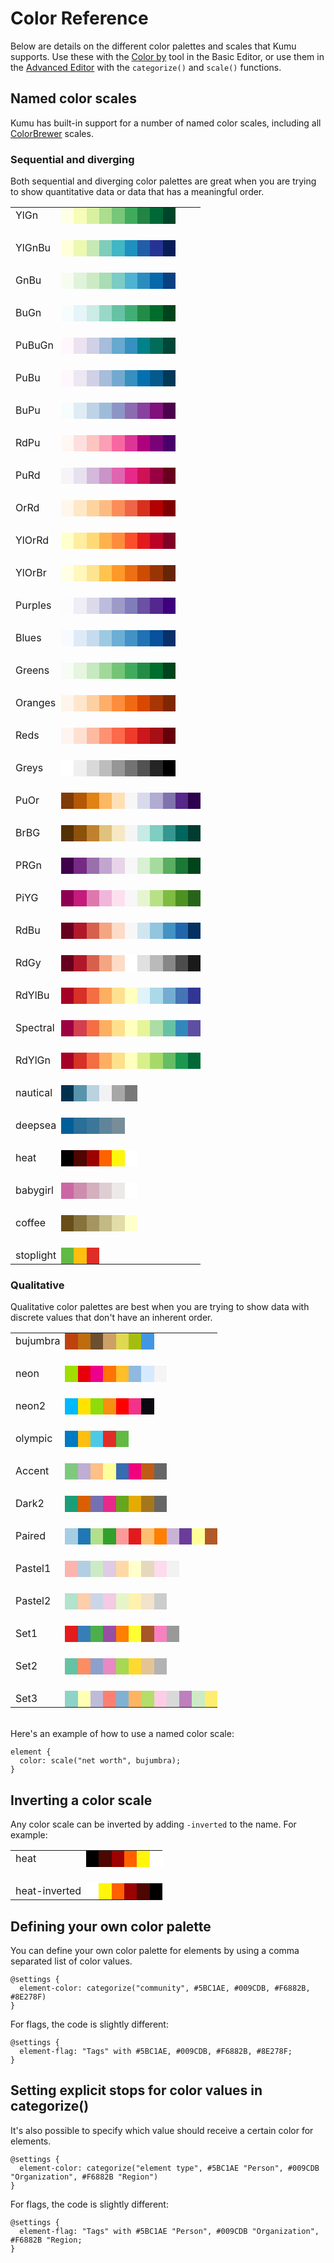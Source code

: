 # Color Reference

Below are details on the different color palettes and scales that Kumu supports. Use these with the [Color by](/guides/decorate.md#color-by) tool in the Basic Editor, or use them in the [Advanced Editor](/guides/decorate.md#decorate-in-the-advanced-editor) with the `categorize()` and `scale()` functions.

## Named color scales
Kumu has built-in support for a number of named color scales, including all [ColorBrewer](http://bl.ocks.org/mbostock/5577023) scales.

### Sequential and diverging
Both sequential and diverging color palettes are great when you are trying to show quantitative data or data that has a meaningful order.

<div class="color-scale">
<table class="table">
  <tbody>
  <tr>
  <td>YlGn</td><td style="background: rgb(255, 255, 229);">&nbsp;</td>
  <td style="background: rgb(247, 252, 185);">&nbsp;</td>
  <td style="background: rgb(217, 240, 163);">&nbsp;</td>
  <td style="background: rgb(173, 221, 142);">&nbsp;</td>
  <td style="background: rgb(120, 198, 121);">&nbsp;</td>
  <td style="background: rgb(65, 171, 93);">&nbsp;</td>
  <td style="background: rgb(35, 132, 67);">&nbsp;</td>
  <td style="background: rgb(0, 104, 55);">&nbsp;</td>
  <td style="background: rgb(0, 69, 41);">&nbsp;</td>
  </tr>
      <tr class="spacer"><td>&nbsp;</td></tr>
  <tr>
  <td>YlGnBu</td><td style="background: rgb(255, 255, 217);">&nbsp;</td>
  <td style="background: rgb(237, 248, 177);">&nbsp;</td>
  <td style="background: rgb(199, 233, 180);">&nbsp;</td>
  <td style="background: rgb(127, 205, 187);">&nbsp;</td>
  <td style="background: rgb(65, 182, 196);">&nbsp;</td>
  <td style="background: rgb(29, 145, 192);">&nbsp;</td>
  <td style="background: rgb(34, 94, 168);">&nbsp;</td>
  <td style="background: rgb(37, 52, 148);">&nbsp;</td>
  <td style="background: rgb(8, 29, 88);">&nbsp;</td>
  </tr>
      <tr class="spacer"><td>&nbsp;</td></tr>
  <tr>
  <td>GnBu</td><td style="background: rgb(247, 252, 240);">&nbsp;</td>
  <td style="background: rgb(224, 243, 219);">&nbsp;</td>
  <td style="background: rgb(204, 235, 197);">&nbsp;</td>
  <td style="background: rgb(168, 221, 181);">&nbsp;</td>
  <td style="background: rgb(123, 204, 196);">&nbsp;</td>
  <td style="background: rgb(78, 179, 211);">&nbsp;</td>
  <td style="background: rgb(43, 140, 190);">&nbsp;</td>
  <td style="background: rgb(8, 104, 172);">&nbsp;</td>
  <td style="background: rgb(8, 64, 129);">&nbsp;</td>
  </tr>
      <tr class="spacer"><td>&nbsp;</td></tr>
  <tr>
  <td>BuGn</td><td style="background: rgb(247, 252, 253);">&nbsp;</td>
  <td style="background: rgb(229, 245, 249);">&nbsp;</td>
  <td style="background: rgb(204, 236, 230);">&nbsp;</td>
  <td style="background: rgb(153, 216, 201);">&nbsp;</td>
  <td style="background: rgb(102, 194, 164);">&nbsp;</td>
  <td style="background: rgb(65, 174, 118);">&nbsp;</td>
  <td style="background: rgb(35, 139, 69);">&nbsp;</td>
  <td style="background: rgb(0, 109, 44);">&nbsp;</td>
  <td style="background: rgb(0, 68, 27);">&nbsp;</td>
  </tr>
      <tr class="spacer"><td>&nbsp;</td></tr>
  <tr>
  <td>PuBuGn</td><td style="background: rgb(255, 247, 251);">&nbsp;</td>
  <td style="background: rgb(236, 226, 240);">&nbsp;</td>
  <td style="background: rgb(208, 209, 230);">&nbsp;</td>
  <td style="background: rgb(166, 189, 219);">&nbsp;</td>
  <td style="background: rgb(103, 169, 207);">&nbsp;</td>
  <td style="background: rgb(54, 144, 192);">&nbsp;</td>
  <td style="background: rgb(2, 129, 138);">&nbsp;</td>
  <td style="background: rgb(1, 108, 89);">&nbsp;</td>
  <td style="background: rgb(1, 70, 54);">&nbsp;</td>
  </tr>
      <tr class="spacer"><td>&nbsp;</td></tr>
  <tr>
  <td>PuBu</td><td style="background: rgb(255, 247, 251);">&nbsp;</td>
  <td style="background: rgb(236, 231, 242);">&nbsp;</td>
  <td style="background: rgb(208, 209, 230);">&nbsp;</td>
  <td style="background: rgb(166, 189, 219);">&nbsp;</td>
  <td style="background: rgb(116, 169, 207);">&nbsp;</td>
  <td style="background: rgb(54, 144, 192);">&nbsp;</td>
  <td style="background: rgb(5, 112, 176);">&nbsp;</td>
  <td style="background: rgb(4, 90, 141);">&nbsp;</td>
  <td style="background: rgb(2, 56, 88);">&nbsp;</td>
  </tr>
      <tr class="spacer"><td>&nbsp;</td></tr>
  <tr>
  <td>BuPu</td><td style="background: rgb(247, 252, 253);">&nbsp;</td>
  <td style="background: rgb(224, 236, 244);">&nbsp;</td>
  <td style="background: rgb(191, 211, 230);">&nbsp;</td>
  <td style="background: rgb(158, 188, 218);">&nbsp;</td>
  <td style="background: rgb(140, 150, 198);">&nbsp;</td>
  <td style="background: rgb(140, 107, 177);">&nbsp;</td>
  <td style="background: rgb(136, 65, 157);">&nbsp;</td>
  <td style="background: rgb(129, 15, 124);">&nbsp;</td>
  <td style="background: rgb(77, 0, 75);">&nbsp;</td>
  </tr>
      <tr class="spacer"><td>&nbsp;</td></tr>
  <tr>
  <td>RdPu</td><td style="background: rgb(255, 247, 243);">&nbsp;</td>
  <td style="background: rgb(253, 224, 221);">&nbsp;</td>
  <td style="background: rgb(252, 197, 192);">&nbsp;</td>
  <td style="background: rgb(250, 159, 181);">&nbsp;</td>
  <td style="background: rgb(247, 104, 161);">&nbsp;</td>
  <td style="background: rgb(221, 52, 151);">&nbsp;</td>
  <td style="background: rgb(174, 1, 126);">&nbsp;</td>
  <td style="background: rgb(122, 1, 119);">&nbsp;</td>
  <td style="background: rgb(73, 0, 106);">&nbsp;</td>
  </tr>
      <tr class="spacer"><td>&nbsp;</td></tr>
  <tr>
  <td>PuRd</td><td style="background: rgb(247, 244, 249);">&nbsp;</td>
  <td style="background: rgb(231, 225, 239);">&nbsp;</td>
  <td style="background: rgb(212, 185, 218);">&nbsp;</td>
  <td style="background: rgb(201, 148, 199);">&nbsp;</td>
  <td style="background: rgb(223, 101, 176);">&nbsp;</td>
  <td style="background: rgb(231, 41, 138);">&nbsp;</td>
  <td style="background: rgb(206, 18, 86);">&nbsp;</td>
  <td style="background: rgb(152, 0, 67);">&nbsp;</td>
  <td style="background: rgb(103, 0, 31);">&nbsp;</td>
  </tr>
      <tr class="spacer"><td>&nbsp;</td></tr>
  <tr>
  <td>OrRd</td><td style="background: rgb(255, 247, 236);">&nbsp;</td>
  <td style="background: rgb(254, 232, 200);">&nbsp;</td>
  <td style="background: rgb(253, 212, 158);">&nbsp;</td>
  <td style="background: rgb(253, 187, 132);">&nbsp;</td>
  <td style="background: rgb(252, 141, 89);">&nbsp;</td>
  <td style="background: rgb(239, 101, 72);">&nbsp;</td>
  <td style="background: rgb(215, 48, 31);">&nbsp;</td>
  <td style="background: rgb(179, 0, 0);">&nbsp;</td>
  <td style="background: rgb(127, 0, 0);">&nbsp;</td>
  </tr>
      <tr class="spacer"><td>&nbsp;</td></tr>
  <tr>
  <td>YlOrRd</td><td style="background: rgb(255, 255, 204);">&nbsp;</td>
  <td style="background: rgb(255, 237, 160);">&nbsp;</td>
  <td style="background: rgb(254, 217, 118);">&nbsp;</td>
  <td style="background: rgb(254, 178, 76);">&nbsp;</td>
  <td style="background: rgb(253, 141, 60);">&nbsp;</td>
  <td style="background: rgb(252, 78, 42);">&nbsp;</td>
  <td style="background: rgb(227, 26, 28);">&nbsp;</td>
  <td style="background: rgb(189, 0, 38);">&nbsp;</td>
  <td style="background: rgb(128, 0, 38);">&nbsp;</td>
  </tr>
      <tr class="spacer"><td>&nbsp;</td></tr>
  <tr>
  <td>YlOrBr</td><td style="background: rgb(255, 255, 229);">&nbsp;</td>
  <td style="background: rgb(255, 247, 188);">&nbsp;</td>
  <td style="background: rgb(254, 227, 145);">&nbsp;</td>
  <td style="background: rgb(254, 196, 79);">&nbsp;</td>
  <td style="background: rgb(254, 153, 41);">&nbsp;</td>
  <td style="background: rgb(236, 112, 20);">&nbsp;</td>
  <td style="background: rgb(204, 76, 2);">&nbsp;</td>
  <td style="background: rgb(153, 52, 4);">&nbsp;</td>
  <td style="background: rgb(102, 37, 6);">&nbsp;</td>
  </tr>
      <tr class="spacer"><td>&nbsp;</td></tr>
  <tr>
  <td>Purples</td><td style="background: rgb(252, 251, 253);">&nbsp;</td>
  <td style="background: rgb(239, 237, 245);">&nbsp;</td>
  <td style="background: rgb(218, 218, 235);">&nbsp;</td>
  <td style="background: rgb(188, 189, 220);">&nbsp;</td>
  <td style="background: rgb(158, 154, 200);">&nbsp;</td>
  <td style="background: rgb(128, 125, 186);">&nbsp;</td>
  <td style="background: rgb(106, 81, 163);">&nbsp;</td>
  <td style="background: rgb(84, 39, 143);">&nbsp;</td>
  <td style="background: rgb(63, 0, 125);">&nbsp;</td>
  </tr>
      <tr class="spacer"><td>&nbsp;</td></tr>
  <tr>
  <td>Blues</td><td style="background: rgb(247, 251, 255);">&nbsp;</td>
  <td style="background: rgb(222, 235, 247);">&nbsp;</td>
  <td style="background: rgb(198, 219, 239);">&nbsp;</td>
  <td style="background: rgb(158, 202, 225);">&nbsp;</td>
  <td style="background: rgb(107, 174, 214);">&nbsp;</td>
  <td style="background: rgb(66, 146, 198);">&nbsp;</td>
  <td style="background: rgb(33, 113, 181);">&nbsp;</td>
  <td style="background: rgb(8, 81, 156);">&nbsp;</td>
  <td style="background: rgb(8, 48, 107);">&nbsp;</td>
  </tr>
      <tr class="spacer"><td>&nbsp;</td></tr>
  <tr>
  <td>Greens</td><td style="background: rgb(247, 252, 245);">&nbsp;</td>
  <td style="background: rgb(229, 245, 224);">&nbsp;</td>
  <td style="background: rgb(199, 233, 192);">&nbsp;</td>
  <td style="background: rgb(161, 217, 155);">&nbsp;</td>
  <td style="background: rgb(116, 196, 118);">&nbsp;</td>
  <td style="background: rgb(65, 171, 93);">&nbsp;</td>
  <td style="background: rgb(35, 139, 69);">&nbsp;</td>
  <td style="background: rgb(0, 109, 44);">&nbsp;</td>
  <td style="background: rgb(0, 68, 27);">&nbsp;</td>
  </tr>
      <tr class="spacer"><td>&nbsp;</td></tr>
  <tr>
  <td>Oranges</td><td style="background: rgb(255, 245, 235);">&nbsp;</td>
  <td style="background: rgb(254, 230, 206);">&nbsp;</td>
  <td style="background: rgb(253, 208, 162);">&nbsp;</td>
  <td style="background: rgb(253, 174, 107);">&nbsp;</td>
  <td style="background: rgb(253, 141, 60);">&nbsp;</td>
  <td style="background: rgb(241, 105, 19);">&nbsp;</td>
  <td style="background: rgb(217, 72, 1);">&nbsp;</td>
  <td style="background: rgb(166, 54, 3);">&nbsp;</td>
  <td style="background: rgb(127, 39, 4);">&nbsp;</td>
  </tr>
      <tr class="spacer"><td>&nbsp;</td></tr>
  <tr>
  <td>Reds</td><td style="background: rgb(255, 245, 240);">&nbsp;</td>
  <td style="background: rgb(254, 224, 210);">&nbsp;</td>
  <td style="background: rgb(252, 187, 161);">&nbsp;</td>
  <td style="background: rgb(252, 146, 114);">&nbsp;</td>
  <td style="background: rgb(251, 106, 74);">&nbsp;</td>
  <td style="background: rgb(239, 59, 44);">&nbsp;</td>
  <td style="background: rgb(203, 24, 29);">&nbsp;</td>
  <td style="background: rgb(165, 15, 21);">&nbsp;</td>
  <td style="background: rgb(103, 0, 13);">&nbsp;</td>
  </tr>
      <tr class="spacer"><td>&nbsp;</td></tr>
  <tr>
  <td>Greys</td><td style="background: rgb(255, 255, 255);">&nbsp;</td>
  <td style="background: rgb(240, 240, 240);">&nbsp;</td>
  <td style="background: rgb(217, 217, 217);">&nbsp;</td>
  <td style="background: rgb(189, 189, 189);">&nbsp;</td>
  <td style="background: rgb(150, 150, 150);">&nbsp;</td>
  <td style="background: rgb(115, 115, 115);">&nbsp;</td>
  <td style="background: rgb(82, 82, 82);">&nbsp;</td>
  <td style="background: rgb(37, 37, 37);">&nbsp;</td>
  <td style="background: rgb(0, 0, 0);">&nbsp;</td>
  </tr>
  <tr class="spacer"><td>&nbsp;</td></tr>
  <tr>
  <td>PuOr</td><td style="background: rgb(127, 59, 8);">&nbsp;</td>
  <td style="background: rgb(179, 88, 6);">&nbsp;</td>
  <td style="background: rgb(224, 130, 20);">&nbsp;</td>
  <td style="background: rgb(253, 184, 99);">&nbsp;</td>
  <td style="background: rgb(254, 224, 182);">&nbsp;</td>
  <td style="background: rgb(247, 247, 247);">&nbsp;</td>
  <td style="background: rgb(216, 218, 235);">&nbsp;</td>
  <td style="background: rgb(178, 171, 210);">&nbsp;</td>
  <td style="background: rgb(128, 115, 172);">&nbsp;</td>
  <td style="background: rgb(84, 39, 136);">&nbsp;</td>
  <td style="background: rgb(45, 0, 75);">&nbsp;</td>
  </tr>
  <tr class="spacer"><td>&nbsp;</td></tr>
  <tr>
  <td>BrBG</td><td style="background: rgb(84, 48, 5);">&nbsp;</td>
  <td style="background: rgb(140, 81, 10);">&nbsp;</td>
  <td style="background: rgb(191, 129, 45);">&nbsp;</td>
  <td style="background: rgb(223, 194, 125);">&nbsp;</td>
  <td style="background: rgb(246, 232, 195);">&nbsp;</td>
  <td style="background: rgb(245, 245, 245);">&nbsp;</td>
  <td style="background: rgb(199, 234, 229);">&nbsp;</td>
  <td style="background: rgb(128, 205, 193);">&nbsp;</td>
  <td style="background: rgb(53, 151, 143);">&nbsp;</td>
  <td style="background: rgb(1, 102, 94);">&nbsp;</td>
  <td style="background: rgb(0, 60, 48);">&nbsp;</td>
  </tr>
  <tr class="spacer"><td>&nbsp;</td></tr>
  <tr>
  <td>PRGn</td><td style="background: rgb(64, 0, 75);">&nbsp;</td>
  <td style="background: rgb(118, 42, 131);">&nbsp;</td>
  <td style="background: rgb(153, 112, 171);">&nbsp;</td>
  <td style="background: rgb(194, 165, 207);">&nbsp;</td>
  <td style="background: rgb(231, 212, 232);">&nbsp;</td>
  <td style="background: rgb(247, 247, 247);">&nbsp;</td>
  <td style="background: rgb(217, 240, 211);">&nbsp;</td>
  <td style="background: rgb(166, 219, 160);">&nbsp;</td>
  <td style="background: rgb(90, 174, 97);">&nbsp;</td>
  <td style="background: rgb(27, 120, 55);">&nbsp;</td>
  <td style="background: rgb(0, 68, 27);">&nbsp;</td>
  </tr>
  <tr class="spacer"><td>&nbsp;</td></tr>
  <tr>
  <td>PiYG</td><td style="background: rgb(142, 1, 82);">&nbsp;</td>
  <td style="background: rgb(197, 27, 125);">&nbsp;</td>
  <td style="background: rgb(222, 119, 174);">&nbsp;</td>
  <td style="background: rgb(241, 182, 218);">&nbsp;</td>
  <td style="background: rgb(253, 224, 239);">&nbsp;</td>
  <td style="background: rgb(247, 247, 247);">&nbsp;</td>
  <td style="background: rgb(230, 245, 208);">&nbsp;</td>
  <td style="background: rgb(184, 225, 134);">&nbsp;</td>
  <td style="background: rgb(127, 188, 65);">&nbsp;</td>
  <td style="background: rgb(77, 146, 33);">&nbsp;</td>
  <td style="background: rgb(39, 100, 25);">&nbsp;</td>
  </tr>
  <tr class="spacer"><td>&nbsp;</td></tr>
  <tr>
  <td>RdBu</td><td style="background: rgb(103, 0, 31);">&nbsp;</td>
  <td style="background: rgb(178, 24, 43);">&nbsp;</td>
  <td style="background: rgb(214, 96, 77);">&nbsp;</td>
  <td style="background: rgb(244, 165, 130);">&nbsp;</td>
  <td style="background: rgb(253, 219, 199);">&nbsp;</td>
  <td style="background: rgb(247, 247, 247);">&nbsp;</td>
  <td style="background: rgb(209, 229, 240);">&nbsp;</td>
  <td style="background: rgb(146, 197, 222);">&nbsp;</td>
  <td style="background: rgb(67, 147, 195);">&nbsp;</td>
  <td style="background: rgb(33, 102, 172);">&nbsp;</td>
  <td style="background: rgb(5, 48, 97);">&nbsp;</td>
  </tr>
  <tr class="spacer"><td>&nbsp;</td></tr>
  <tr>
  <td>RdGy</td><td style="background: rgb(103, 0, 31);">&nbsp;</td>
  <td style="background: rgb(178, 24, 43);">&nbsp;</td>
  <td style="background: rgb(214, 96, 77);">&nbsp;</td>
  <td style="background: rgb(244, 165, 130);">&nbsp;</td>
  <td style="background: rgb(253, 219, 199);">&nbsp;</td>
  <td style="background: rgb(255, 255, 255);">&nbsp;</td>
  <td style="background: rgb(224, 224, 224);">&nbsp;</td>
  <td style="background: rgb(186, 186, 186);">&nbsp;</td>
  <td style="background: rgb(135, 135, 135);">&nbsp;</td>
  <td style="background: rgb(77, 77, 77);">&nbsp;</td>
  <td style="background: rgb(26, 26, 26);">&nbsp;</td>
  </tr>
  <tr class="spacer"><td>&nbsp;</td></tr>
  <tr>
  <td>RdYlBu</td><td style="background: rgb(165, 0, 38);">&nbsp;</td>
  <td style="background: rgb(215, 48, 39);">&nbsp;</td>
  <td style="background: rgb(244, 109, 67);">&nbsp;</td>
  <td style="background: rgb(253, 174, 97);">&nbsp;</td>
  <td style="background: rgb(254, 224, 144);">&nbsp;</td>
  <td style="background: rgb(255, 255, 191);">&nbsp;</td>
  <td style="background: rgb(224, 243, 248);">&nbsp;</td>
  <td style="background: rgb(171, 217, 233);">&nbsp;</td>
  <td style="background: rgb(116, 173, 209);">&nbsp;</td>
  <td style="background: rgb(69, 117, 180);">&nbsp;</td>
  <td style="background: rgb(49, 54, 149);">&nbsp;</td>
  </tr>
  <tr class="spacer"><td>&nbsp;</td></tr>
  <tr>
  <td>Spectral</td><td style="background: rgb(158, 1, 66);">&nbsp;</td>
  <td style="background: rgb(213, 62, 79);">&nbsp;</td>
  <td style="background: rgb(244, 109, 67);">&nbsp;</td>
  <td style="background: rgb(253, 174, 97);">&nbsp;</td>
  <td style="background: rgb(254, 224, 139);">&nbsp;</td>
  <td style="background: rgb(255, 255, 191);">&nbsp;</td>
  <td style="background: rgb(230, 245, 152);">&nbsp;</td>
  <td style="background: rgb(171, 221, 164);">&nbsp;</td>
  <td style="background: rgb(102, 194, 165);">&nbsp;</td>
  <td style="background: rgb(50, 136, 189);">&nbsp;</td>
  <td style="background: rgb(94, 79, 162);">&nbsp;</td>
  </tr>
  <tr class="spacer"><td>&nbsp;</td></tr>
  <tr>
  <td>RdYlGn</td><td style="background: rgb(165, 0, 38);">&nbsp;</td>
  <td style="background: rgb(215, 48, 39);">&nbsp;</td>
  <td style="background: rgb(244, 109, 67);">&nbsp;</td>
  <td style="background: rgb(253, 174, 97);">&nbsp;</td>
  <td style="background: rgb(254, 224, 139);">&nbsp;</td>
  <td style="background: rgb(255, 255, 191);">&nbsp;</td>
  <td style="background: rgb(217, 239, 139);">&nbsp;</td>
  <td style="background: rgb(166, 217, 106);">&nbsp;</td>
  <td style="background: rgb(102, 189, 99);">&nbsp;</td>
  <td style="background: rgb(26, 152, 80);">&nbsp;</td>
  <td style="background: rgb(0, 104, 55);">&nbsp;</td>
  </tr>
  <tr class="spacer"><td>&nbsp;</td></tr>
    <tr>
      <td>nautical</td>
      <td style="background: #003250;">&nbsp;</td>
      <td style="background: #5893ac;">&nbsp;</td>
      <td style="background: #bbd2e0;">&nbsp;</td>
      <td style="background: #f2f2f5;">&nbsp;</td>
      <td style="background: #a7a7a7;">&nbsp;</td>
      <td style="background: #787878;">&nbsp;</td>
    </tr>
    <tr class="spacer"><td>&nbsp;</td></tr>
    <tr>
      <td>deepsea</td>
      <td style="background: #005F98;">&nbsp;</td>
      <td style="background: #296F98;">&nbsp;</td>
      <td style="background: #3C779A;">&nbsp;</td>
      <td style="background: #60849A;">&nbsp;</td>
      <td style="background: #788D9A;">&nbsp;</td>
    </tr>
    <tr class="spacer"><td>&nbsp;</td></tr>
    <tr>
      <td>heat</td>
      <td style="background: #000000;">&nbsp;</td>
      <td style="background: #4D0600;">&nbsp;</td>
      <td style="background: #9C0200;">&nbsp;</td>
      <td style="background: #FF6100;">&nbsp;</td>
      <td style="background: #FFF60B;">&nbsp;</td>
      <td style="background: #FFFFFF;">&nbsp;</td>
    </tr>
    <tr class="spacer"><td>&nbsp;</td></tr>
    <tr>
      <td>babygirl</td>
      <td style="background: #CC66A4;">&nbsp;</td>
      <td style="background: #CE8DAD;">&nbsp;</td>
      <td style="background: #D4AFBD;">&nbsp;</td>
      <td style="background: #DECED2;">&nbsp;</td>
      <td style="background: #EDE9E9;">&nbsp;</td>
      <td style="background: #FFFFFF;">&nbsp;</td>
    </tr>
    <tr class="spacer"><td>&nbsp;</td></tr>
    <tr>
      <td>coffee</td>
      <td style="background: #684F19;">&nbsp;</td>
      <td style="background: #86723D;">&nbsp;</td>
      <td style="background: #A49561;">&nbsp;</td>
      <td style="background: #C3B984;">&nbsp;</td>
      <td style="background: #E1DCA8;">&nbsp;</td>
      <td style="background: #FFFFCC;">&nbsp;</td>
    </tr>
    <tr class="spacer"><td>&nbsp;</td></tr>
    <tr>
      <td>stoplight</td>
      <td style="background: #62B944;">&nbsp;</td>
      <td style="background: #FDBE0F;">&nbsp;</td>
      <td style="background: #E02D28;">&nbsp;</td>
    </tr>
  </tbody>
</table>      
</div>

### Qualitative

Qualitative color palettes are best when you are trying to show data with discrete values that don't have an inherent order.

<div class="color-scale">
<table class="table">
  <tbody>
    <tr>
      <td>bujumbra</td>
      <td style="background: #BE420E;">&nbsp;</td>
      <td style="background: #BE6D0E;">&nbsp;</td>
      <td style="background: #6B4F2E;">&nbsp;</td>
      <td style="background: #CCA066;">&nbsp;</td>
      <td style="background: #E0D752;">&nbsp;</td>
      <td style="background: #A5BE0E;">&nbsp;</td>
      <td style="background: #4197E3;">&nbsp;</td>
    </tr>
    <tr class="spacer"><td>&nbsp;</td></tr>
    <tr>
      <td>neon</td>
      <td style="background: #9FDE00;">&nbsp;</td>
      <td style="background: #E7000C;">&nbsp;</td>
      <td style="background: #EC008C;">&nbsp;</td>
      <td style="background: #FF7404;">&nbsp;</td>
      <td style="background: #FFBE2A;">&nbsp;</td>
      <td style="background: #8FB9E1;">&nbsp;</td>
      <td style="background: #D5EAFF;">&nbsp;</td>
      <td style="background: #F6F4F4;">&nbsp;</td>
    </tr>
    <tr class="spacer"><td>&nbsp;</td></tr>
    <tr>
      <td>neon2</td>
      <td style="background: #00B9FC;">&nbsp;</td>
      <td style="background: #FEE300;">&nbsp;</td>
      <td style="background: #8EDC0C;">&nbsp;</td>
      <td style="background: #F69010;">&nbsp;</td>
      <td style="background: #FD0100;">&nbsp;</td>
      <td style="background: #F33389;">&nbsp;</td>
      <td style="background: #0B080F;">&nbsp;</td>
    </tr>
    <tr class="spacer"><td>&nbsp;</td></tr>
    <tr>
      <td>olympic</td>
      <td style="background: #007AC3;">&nbsp;</td>
      <td style="background: #FDBE0F;">&nbsp;</td>
      <td style="background: #4CC9E9;">&nbsp;</td>
      <td style="background: #E02D28;">&nbsp;</td>
      <td style="background: #62B944;">&nbsp;</td>
    </tr>
    <tr class="spacer"><td>&nbsp;</td></tr>
    <tr>
    <td>Accent</td><td style="background: rgb(127, 201, 127);">&nbsp;</td>
    <td style="background: rgb(190, 174, 212);">&nbsp;</td>
    <td style="background: rgb(253, 192, 134);">&nbsp;</td>
    <td style="background: rgb(255, 255, 153);">&nbsp;</td>
    <td style="background: rgb(56, 108, 176);">&nbsp;</td>
    <td style="background: rgb(240, 2, 127);">&nbsp;</td>
    <td style="background: rgb(191, 91, 23);">&nbsp;</td>
    <td style="background: rgb(102, 102, 102);">&nbsp;</td>
    </tr>
    <tr class="spacer"><td>&nbsp;</td></tr>
    <tr>
    <td>Dark2</td><td style="background: rgb(27, 158, 119);">&nbsp;</td>
    <td style="background: rgb(217, 95, 2);">&nbsp;</td>
    <td style="background: rgb(117, 112, 179);">&nbsp;</td>
    <td style="background: rgb(231, 41, 138);">&nbsp;</td>
    <td style="background: rgb(102, 166, 30);">&nbsp;</td>
    <td style="background: rgb(230, 171, 2);">&nbsp;</td>
    <td style="background: rgb(166, 118, 29);">&nbsp;</td>
    <td style="background: rgb(102, 102, 102);">&nbsp;</td>
    </tr>
    <tr class="spacer"><td>&nbsp;</td></tr>
    <tr>
    <td>Paired</td><td style="background: rgb(166, 206, 227);">&nbsp;</td>
    <td style="background: rgb(31, 120, 180);">&nbsp;</td>
    <td style="background: rgb(178, 223, 138);">&nbsp;</td>
    <td style="background: rgb(51, 160, 44);">&nbsp;</td>
    <td style="background: rgb(251, 154, 153);">&nbsp;</td>
    <td style="background: rgb(227, 26, 28);">&nbsp;</td>
    <td style="background: rgb(253, 191, 111);">&nbsp;</td>
    <td style="background: rgb(255, 127, 0);">&nbsp;</td>
    <td style="background: rgb(202, 178, 214);">&nbsp;</td>
    <td style="background: rgb(106, 61, 154);">&nbsp;</td>
    <td style="background: rgb(255, 255, 153);">&nbsp;</td>
    <td style="background: rgb(177, 89, 40);">&nbsp;</td>
    </tr>
    <tr class="spacer"><td>&nbsp;</td></tr>
    <tr>
    <td>Pastel1</td><td style="background: rgb(251, 180, 174);">&nbsp;</td>
    <td style="background: rgb(179, 205, 227);">&nbsp;</td>
    <td style="background: rgb(204, 235, 197);">&nbsp;</td>
    <td style="background: rgb(222, 203, 228);">&nbsp;</td>
    <td style="background: rgb(254, 217, 166);">&nbsp;</td>
    <td style="background: rgb(255, 255, 204);">&nbsp;</td>
    <td style="background: rgb(229, 216, 189);">&nbsp;</td>
    <td style="background: rgb(253, 218, 236);">&nbsp;</td>
    <td style="background: rgb(242, 242, 242);">&nbsp;</td>
    </tr>
    <tr class="spacer"><td>&nbsp;</td></tr>
    <tr>
    <td>Pastel2</td><td style="background: rgb(179, 226, 205);">&nbsp;</td>
    <td style="background: rgb(253, 205, 172);">&nbsp;</td>
    <td style="background: rgb(203, 213, 232);">&nbsp;</td>
    <td style="background: rgb(244, 202, 228);">&nbsp;</td>
    <td style="background: rgb(230, 245, 201);">&nbsp;</td>
    <td style="background: rgb(255, 242, 174);">&nbsp;</td>
    <td style="background: rgb(241, 226, 204);">&nbsp;</td>
    <td style="background: rgb(204, 204, 204);">&nbsp;</td>
    </tr>
    <tr class="spacer"><td>&nbsp;</td></tr>
    <tr>
    <td>Set1</td><td style="background: rgb(228, 26, 28);">&nbsp;</td>
    <td style="background: rgb(55, 126, 184);">&nbsp;</td>
    <td style="background: rgb(77, 175, 74);">&nbsp;</td>
    <td style="background: rgb(152, 78, 163);">&nbsp;</td>
    <td style="background: rgb(255, 127, 0);">&nbsp;</td>
    <td style="background: rgb(255, 255, 51);">&nbsp;</td>
    <td style="background: rgb(166, 86, 40);">&nbsp;</td>
    <td style="background: rgb(247, 129, 191);">&nbsp;</td>
    <td style="background: rgb(153, 153, 153);">&nbsp;</td>
    </tr>
    <tr class="spacer"><td>&nbsp;</td></tr>
    <tr>
    <td>Set2</td><td style="background: rgb(102, 194, 165);">&nbsp;</td>
    <td style="background: rgb(252, 141, 98);">&nbsp;</td>
    <td style="background: rgb(141, 160, 203);">&nbsp;</td>
    <td style="background: rgb(231, 138, 195);">&nbsp;</td>
    <td style="background: rgb(166, 216, 84);">&nbsp;</td>
    <td style="background: rgb(255, 217, 47);">&nbsp;</td>
    <td style="background: rgb(229, 196, 148);">&nbsp;</td>
    <td style="background: rgb(179, 179, 179);">&nbsp;</td>
    </tr>
    <tr class="spacer"><td>&nbsp;</td></tr>
    <tr>
    <td>Set3</td><td style="background: rgb(141, 211, 199);">&nbsp;</td>
    <td style="background: rgb(255, 255, 179);">&nbsp;</td>
    <td style="background: rgb(190, 186, 218);">&nbsp;</td>
    <td style="background: rgb(251, 128, 114);">&nbsp;</td>
    <td style="background: rgb(128, 177, 211);">&nbsp;</td>
    <td style="background: rgb(253, 180, 98);">&nbsp;</td>
    <td style="background: rgb(179, 222, 105);">&nbsp;</td>
    <td style="background: rgb(252, 205, 229);">&nbsp;</td>
    <td style="background: rgb(217, 217, 217);">&nbsp;</td>
    <td style="background: rgb(188, 128, 189);">&nbsp;</td>
    <td style="background: rgb(204, 235, 197);">&nbsp;</td>
    <td style="background: rgb(255, 237, 111);">&nbsp;</td>
    </tr>
  </tbody>
</table>      
</div>

<br />
Here's an example of how to use a named color scale:

```
element {
  color: scale("net worth", bujumbra);
}
```

## Inverting a color scale

Any color scale can be inverted by adding `-inverted` to the name. For example:

<div class="color-scale">
<table class="table">
  <tbody>
    <tr>
      <td>heat</td>
      <td style="background: #000000;">&nbsp;</td>
      <td style="background: #4D0600;">&nbsp;</td>
      <td style="background: #9C0200;">&nbsp;</td>
      <td style="background: #FF6100;">&nbsp;</td>
      <td style="background: #FFF60B;">&nbsp;</td>
      <td style="background: #FFFFFF;">&nbsp;</td>
    </tr>
    <tr class="spacer"><td>&nbsp;</td></tr>
    <tr>
      <td>heat-inverted</td>
      <td style="background: #FFFFFF;">&nbsp;</td>
      <td style="background: #FFF60B;">&nbsp;</td>
      <td style="background: #FF6100;">&nbsp;</td>
      <td style="background: #9C0200;">&nbsp;</td>
      <td style="background: #4D0600;">&nbsp;</td>
      <td style="background: #000000;">&nbsp;</td>
    </tr>
  </tbody>
</table>      
</div>

## Defining your own color palette

You can define your own color palette for elements by using a comma separated list of color values.

```
@settings {
  element-color: categorize("community", #5BC1AE, #009CDB, #F6882B, #8E278F)
}
```

For flags, the code is slightly different: 

```
@settings {
  element-flag: "Tags" with #5BC1AE, #009CDB, #F6882B, #8E278F;
}
```

## Setting explicit stops for color values in categorize()

It's also possible to specify which value should receive a certain color for elements.

```
@settings {
  element-color: categorize("element type", #5BC1AE "Person", #009CDB "Organization", #F6882B "Region")
}
```

For flags, the code is slightly different: 

```
@settings {
  element-flag: "Tags" with #5BC1AE "Person", #009CDB "Organization", #F6882B "Region;
}
```
